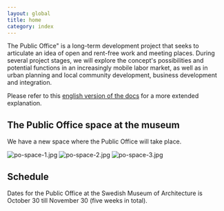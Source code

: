 ```yaml
---
layout: global
title: home
category: index
---
```


The Public Office" is a long-term development project that seeks to articulate an idea of open and rent-free work and meeting places. During several project stages, we will explore the concept's possibilities and potential functions in an increasingly mobile labor market, as well as in urban planning and local community development, business development and integration.  

Please refer to this [english version of the docs](/thepublicoffice/documents/2012/08/19/publicOffices.html) for a more extended explanation.


## The Public Office space at the museum

We have a new space where the Public Office will take place.

![po-space-1.jpg](/thepublicoffice/assets/files/po-space-1.jpg)
![po-space-2.jpg](/thepublicoffice/assets/files/po-space-2.jpg)
![po-space-3.jpg](/thepublicoffice/assets/files/po-space-3.jpg)

## Schedule

Dates for the Public Office at the Swedish Museum of Architecture is October 30 till November 30 (five weeks in total).